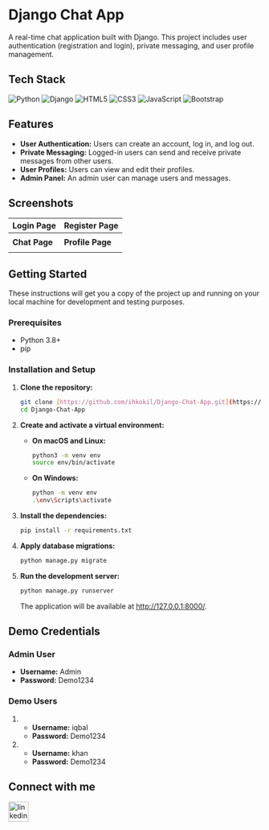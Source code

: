 # Django Chat App

A real-time chat application built with Django. This project includes user authentication (registration and login), private messaging, and user profile management.

## Tech Stack

![Python](https://img.shields.io/badge/python-3670A0?style=for-the-badge&logo=python&logoColor=ffdd54)
![Django](https://img.shields.io/badge/django-%23092E20.svg?style=for-the-badge&logo=django&logoColor=white)
![HTML5](https://img.shields.io/badge/html5-%23E34F26.svg?style=for-the-badge&logo=html5&logoColor=white)
![CSS3](https://img.shields.io/badge/css3-%231572B6.svg?style=for-the-badge&logo=css3&logoColor=white)
![JavaScript](https://img.shields.io/badge/javascript-%23323330.svg?style=for-the-badge&logo=javascript&logoColor=%23F7DF1E)
![Bootstrap](https://img.shields.io/badge/bootstrap-%23563D7C.svg?style=for-the-badge&logo=bootstrap&logoColor=white)

## Features

* **User Authentication:** Users can create an account, log in, and log out.
* **Private Messaging:** Logged-in users can send and receive private messages from other users.
* **User Profiles:** Users can view and edit their profiles.
* **Admin Panel:** An admin user can manage users and messages.

## Screenshots

| Login Page                                     | Register Page                                      |
| ---------------------------------------------- | -------------------------------------------------- |
|           |            |
| **Chat Page** | **Profile Page** |
|            |             |

## Getting Started

These instructions will get you a copy of the project up and running on your local machine for development and testing purposes.

### Prerequisites

* Python 3.8+
* pip

### Installation and Setup

1.  **Clone the repository:**
    ```sh
    git clone [https://github.com/ihkokil/Django-Chat-App.git](https://github.com/ihkokil/Django-Chat-App.git)
    cd Django-Chat-App
    ```

2.  **Create and activate a virtual environment:**
    * **On macOS and Linux:**
        ```sh
        python3 -m venv env
        source env/bin/activate
        ```
    * **On Windows:**
        ```sh
        python -m venv env
        .\env\Scripts\activate
        ```

3.  **Install the dependencies:**
    ```sh
    pip install -r requirements.txt
    ```

4.  **Apply database migrations:**
    ```sh
    python manage.py migrate
    ```

5.  **Run the development server:**
    ```sh
    python manage.py runserver
    ```
    The application will be available at http://127.0.0.1:8000/.

## Demo Credentials

### Admin User

* **Username:** Admin
* **Password:** Demo1234

### Demo Users

1.  * **Username:** iqbal
    * **Password:** Demo1234
2.  * **Username:** khan
    * **Password:** Demo1234

## Connect with me

[<img src='https://cdn.jsdelivr.net/npm/simple-icons@3.0.1/icons/linkedin.svg' alt='linkedin' height='40'>](https://www.linkedin.com/in/ihkokil/)